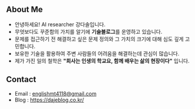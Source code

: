 
## About Me

- 안녕하세요! AI researcher 강다솔입니다.
- 무엇보다도 꾸준함의 가치를 알기에 **기술블로그**를 운영하고 있습니다.
- 문제를 접근하기 전 해결하고 싶은 문제 정의와 그 가치의 크기에 대해 심도 깊게 고민합니다.
- 보유한 기술을 활용하여 주변 사람들의 어려움을 해결하는데 관심이 많습니다.
- 제가 가진 일의 철학은 **"회사는 인생의 학교요, 함께 배우는 삶의 현장이다"** 입니다.
  
  
## Contact
 - Email : englishmt4118@gmail.com
 - Blog : https://dajeblog.co.kr/
  
  
